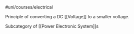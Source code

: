 #uni/courses/electrical 

Principle of converting a DC [[Voltage]] to a smaller voltage.

Subcategory of  [[Power Electronic System]]s
